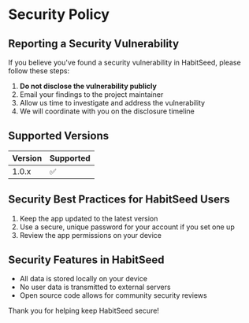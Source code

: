 # Security Policy

## Reporting a Security Vulnerability

If you believe you've found a security vulnerability in HabitSeed, please follow these steps:

1. **Do not disclose the vulnerability publicly**
2. Email your findings to the project maintainer
3. Allow us time to investigate and address the vulnerability
4. We will coordinate with you on the disclosure timeline

## Supported Versions

| Version | Supported          |
| ------- | ------------------ |
| 1.0.x   | :white_check_mark: |

## Security Best Practices for HabitSeed Users

1. Keep the app updated to the latest version
2. Use a secure, unique password for your account if you set one up
3. Review the app permissions on your device

## Security Features in HabitSeed

- All data is stored locally on your device
- No user data is transmitted to external servers
- Open source code allows for community security reviews

Thank you for helping keep HabitSeed secure! 